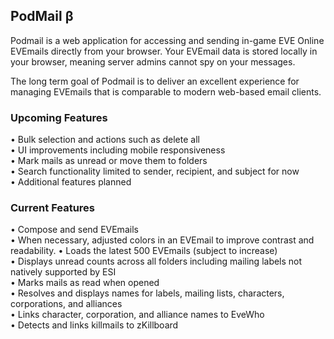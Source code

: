## PodMail β

Podmail is a web application for accessing and sending in-game EVE Online EVEmails directly from your browser. Your EVEmail data is stored locally in your browser, meaning server admins cannot spy on your messages.

The long term goal of Podmail is to deliver an excellent experience for managing EVEmails that is comparable to modern web-based email clients.

### Upcoming Features

• Bulk selection and actions such as delete all  
• UI improvements including mobile responsiveness  
• Mark mails as unread or move them to folders  
• Search functionality limited to sender, recipient, and subject for now  
• Additional features planned

### Current Features

• Compose and send EVEmails  
• When necessary, adjusted colors in an EVEmail to improve contrast and readability.
• Loads the latest 500 EVEmails (subject to increase)  
• Displays unread counts across all folders including mailing labels not natively supported by ESI  
• Marks mails as read when opened  
• Resolves and displays names for labels, mailing lists, characters, corporations, and alliances  
• Links character, corporation, and alliance names to EveWho  
• Detects and links killmails to zKillboard
